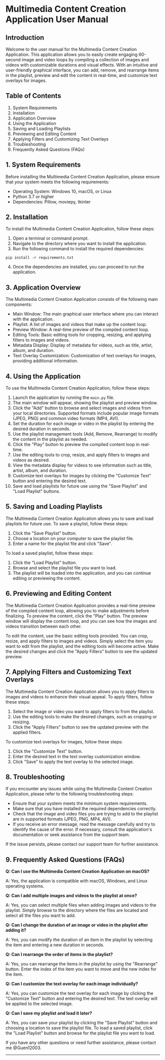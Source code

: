 # Multimedia Content Creation Application User Manual

## Introduction

Welcome to the user manual for the Multimedia Content Creation Application. This application allows you to easily create engaging 60-second image and video loops by compiling a collection of images and videos with customizable durations and visual effects. With an intuitive and user-friendly graphical interface, you can add, remove, and rearrange items in the playlist, preview and edit the content in real-time, and customize text overlays for images.

## Table of Contents

1. System Requirements
2. Installation
3. Application Overview
4. Using the Application
5. Saving and Loading Playlists
6. Previewing and Editing Content
7. Applying Filters and Customizing Text Overlays
8. Troubleshooting
9. Frequently Asked Questions (FAQs)

## 1. System Requirements

Before installing the Multimedia Content Creation Application, please ensure that your system meets the following requirements:

- Operating System: Windows 10, macOS, or Linux
- Python 3.7 or higher
- Dependencies: Pillow, moviepy, tkinter

## 2. Installation

To install the Multimedia Content Creation Application, follow these steps:

1. Open a terminal or command prompt.
2. Navigate to the directory where you want to install the application.
3. Run the following command to install the required dependencies:

```
pip install -r requirements.txt
```

4. Once the dependencies are installed, you can proceed to run the application.

## 3. Application Overview

The Multimedia Content Creation Application consists of the following main components:

- Main Window: The main graphical user interface where you can interact with the application.
- Playlist: A list of images and videos that make up the content loop.
- Preview Window: A real-time preview of the compiled content loop.
- Editing Tools: Basic editing tools for cropping, resizing, and applying filters to images and videos.
- Metadata Display: Display of metadata for videos, such as title, artist, album, and duration.
- Text Overlay Customization: Customization of text overlays for images, providing additional information.

## 4. Using the Application

To use the Multimedia Content Creation Application, follow these steps:

1. Launch the application by running the `main.py` file.
2. The main window will appear, showing the playlist and preview window.
3. Click the "Add" button to browse and select images and videos from your local directories. Supported formats include popular image formats (JPEG, PNG) and common video formats (MP4, AVI).
4. Set the duration for each image or video in the playlist by entering the desired duration in seconds.
5. Use the playlist management tools (Add, Remove, Rearrange) to modify the content in the playlist as needed.
6. Click the "Play" button to preview the compiled content loop in real-time.
7. Use the editing tools to crop, resize, and apply filters to images and videos as desired.
8. View the metadata display for videos to see information such as title, artist, album, and duration.
9. Customize text overlays for images by clicking the "Customize Text" button and entering the desired text.
10. Save and load playlists for future use using the "Save Playlist" and "Load Playlist" buttons.

## 5. Saving and Loading Playlists

The Multimedia Content Creation Application allows you to save and load playlists for future use. To save a playlist, follow these steps:

1. Click the "Save Playlist" button.
2. Choose a location on your computer to save the playlist file.
3. Enter a name for the playlist file and click "Save".

To load a saved playlist, follow these steps:

1. Click the "Load Playlist" button.
2. Browse and select the playlist file you want to load.
3. The playlist will be loaded into the application, and you can continue editing or previewing the content.

## 6. Previewing and Editing Content

The Multimedia Content Creation Application provides a real-time preview of the compiled content loop, allowing you to make adjustments before finalizing. To preview the content, click the "Play" button. The preview window will display the content loop, and you can see how the images and videos transition between each other.

To edit the content, use the basic editing tools provided. You can crop, resize, and apply filters to images and videos. Simply select the item you want to edit from the playlist, and the editing tools will become active. Make the desired changes and click the "Apply Filters" button to see the updated preview.

## 7. Applying Filters and Customizing Text Overlays

The Multimedia Content Creation Application allows you to apply filters to images and videos to enhance their visual appeal. To apply filters, follow these steps:

1. Select the image or video you want to apply filters to from the playlist.
2. Use the editing tools to make the desired changes, such as cropping or resizing.
3. Click the "Apply Filters" button to see the updated preview with the applied filters.

To customize text overlays for images, follow these steps:

1. Click the "Customize Text" button.
2. Enter the desired text in the text overlay customization window.
3. Click "Save" to apply the text overlay to the selected image.

## 8. Troubleshooting

If you encounter any issues while using the Multimedia Content Creation Application, please refer to the following troubleshooting steps:

- Ensure that your system meets the minimum system requirements.
- Make sure that you have installed the required dependencies correctly.
- Check that the image and video files you are trying to add to the playlist are in supported formats (JPEG, PNG, MP4, AVI).
- If you receive an error message, read the message carefully and try to identify the cause of the error. If necessary, consult the application's documentation or seek assistance from the support team.

If the issue persists, please contact our support team for further assistance.

## 9. Frequently Asked Questions (FAQs)

**Q: Can I use the Multimedia Content Creation Application on macOS?**

A: Yes, the application is compatible with macOS, Windows, and Linux operating systems.

**Q: Can I add multiple images and videos to the playlist at once?**

A: Yes, you can select multiple files when adding images and videos to the playlist. Simply browse to the directory where the files are located and select all the files you want to add.

**Q: Can I change the duration of an image or video in the playlist after adding it?**

A: Yes, you can modify the duration of an item in the playlist by selecting the item and entering a new duration in seconds.

**Q: Can I rearrange the order of items in the playlist?**

A: Yes, you can rearrange the items in the playlist by using the "Rearrange" button. Enter the index of the item you want to move and the new index for the item.

**Q: Can I customize the text overlay for each image individually?**

A: Yes, you can customize the text overlay for each image by clicking the "Customize Text" button and entering the desired text. The text overlay will be applied to the selected image.

**Q: Can I save my playlist and load it later?**

A: Yes, you can save your playlist by clicking the "Save Playlist" button and choosing a location to save the playlist file. To load a saved playlist, click the "Load Playlist" button and browse for the playlist file you want to load.

If you have any other questions or need further assistance, please contact me @Guen12003.

---

